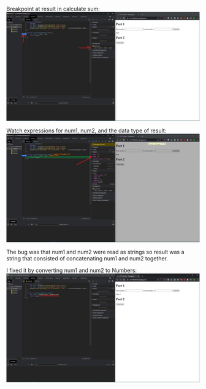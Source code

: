 Breakpoint at result in calculate sum:
![breakpoint screenshot](p3_breakpoint.jpg)

Watch expressions for num1, num2, and the data type of result:
![watch exp screenshot](p3_watchexp.jpg)

The bug was that num1 and num2 were read as strings so result was a string that consisted of concatenating num1 and num2 together.

I fixed it by converting num1 and num2 to Numbers:
![bug fix](p3_fix.jpg)